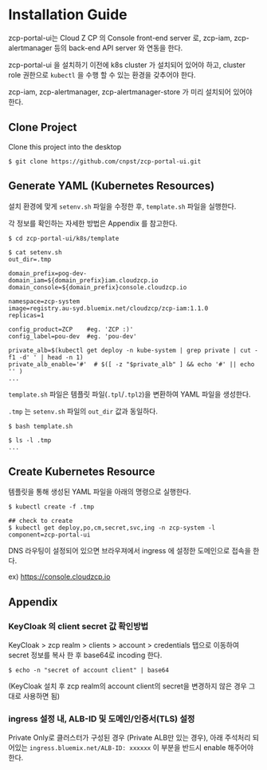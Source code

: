 # Installation Guide

zcp-portal-ui는 Cloud Z CP 의 Console front-end server 로, zcp-iam, zcp-alertmanager 등의 back-end API server 와 연동을 한다.

zcp-portal-ui 을 설치하기 이전에 k8s cluster 가 설치되어 있어야 하고, cluster role 권한으로 `kubectl` 을 수행 할 수 있는 환경을 갖추어야 한다.

zcp-iam, zcp-alertmanager, zcp-alertmanager-store 가 미리 설치되어 있어야 한다.

## Clone Project
Clone this project into the desktop
```
$ git clone https://github.com/cnpst/zcp-portal-ui.git
```

## Generate YAML (Kubernetes Resources)
설치 환경에 맞게 `setenv.sh` 파일을 수정한 후, `template.sh` 파일을 실행한다.

각 정보를 확인하는 자세한 방법은 Appendix 를 참고한다.

```
$ cd zcp-portal-ui/k8s/template

$ cat setenv.sh 
out_dir=.tmp

domain_prefix=pog-dev-
domain_iam=${domain_prefix}iam.cloudzcp.io
domain_console=${domain_prefix}console.cloudzcp.io

namespace=zcp-system
image=registry.au-syd.bluemix.net/cloudzcp/zcp-iam:1.1.0
replicas=1

config_product=ZCP    #eg. 'ZCP :)'
config_label=pou-dev  #eg. 'pou-dev'

private_alb=$(kubectl get deploy -n kube-system | grep private | cut -f1 -d' ' | head -n 1)
private_alb_enable='#'  # $([ -z "$private_alb" ] && echo '#' || echo '' )
...
```

`template.sh` 파일은 템플릿 파일(`.tpl`/`.tpl2`)을 변환하여 YAML 파일을 생성한다.

`.tmp` 는 `setenv.sh` 파일의 `out_dir` 값과 동일하다.
```
$ bash template.sh

$ ls -l .tmp
...
```

## Create Kubernetes Resource
템플릿을 통해 생성된 YAML 파일을 아래의 명령으로 실행한다.

```
$ kubectl create -f .tmp

## check to create
$ kubectl get deploy,po,cm,secret,svc,ing -n zcp-system -l component=zcp-portal-ui
```

DNS 라우팅이 설정되어 있으면 브라우져에서 ingress 에 설정한 도메인으로 접속을 한다.

ex) https://console.cloudzcp.io

## Appendix
### KeyCloak 의 client secret 값 확인방법
KeyCloak > zcp realm > clients > account > credentials 탭으로 이동하여 secret 정보를 복사 한 후 base64로 incoding 한다.

```
$ echo -n "secret of account client" | base64
```

(KeyCloak 설치 후 zcp realm의 account client의 secret을 변경하지 않은 경우 그대로 사용하면 됨)

### ingress 설정 내, ALB-ID 및 도메인/인증서(TLS) 설정

Private Only로 클러스터가 구성된 경우 (Private ALB만 있는 경우), 아래 주석처리 되어있는 `ingress.bluemix.net/ALB-ID: xxxxxx` 이 부분을 반드시 enable 해주어야 한다.